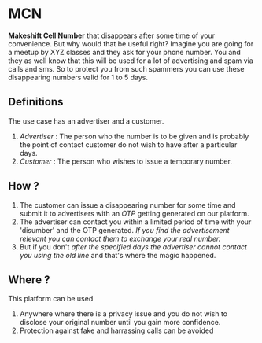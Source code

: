 # MCN

<b>Makeshift Cell Number</b> that disappears after some time of your convenience. 
But why would that be useful right? 
        Imagine you are going for a meetup by XYZ classes and they ask for your phone number. You and they as well know that this will be used for a lot of advertising and spam via calls and sms. So to protect you from such spammers you can use these disappearing numbers valid for 1 to 5 days. 
        
## Definitions
The use case has an advertiser and a customer. 
1. <em>Advertiser</em> : The person who the number is to be given and is probably the point of contact customer do not wish to have after a particular days.
2. <em>Customer</em> : The person who wishes to issue a temporary number.

## How ?

1. The customer can issue a disappearing number for some time and submit it to advertisers with an <em>OTP</em> getting generated on our platform. 
2. The advertiser can contact you within a limited period of time with your 'disumber' and the OTP generated. <em>If you find the advertisement relevant you can contact them to exchange your real number.</em>
3. But if you don't <em>after the specified days the advertiser cannot contact you using the old line</em> and that's where the magic happened. 

## Where ?

  This platform can be used
  1. Anywhere where there is a privacy issue and you do not wish to disclose your original number until you gain more confidence.
  2. Protection against fake and harrassing calls can be avoided
